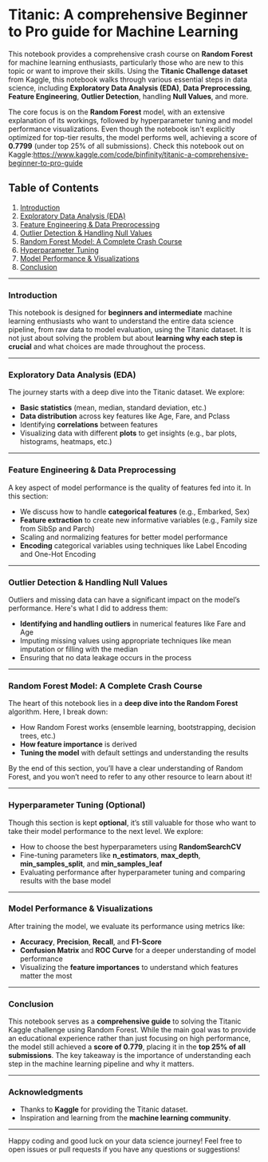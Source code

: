 # Titanic: A comprehensive Beginner to Pro guide for Machine Learning

This notebook provides a comprehensive crash course on **Random Forest** for machine learning enthusiasts, particularly those who are new to this topic or want to improve their skills. Using the **Titanic Challenge dataset** from Kaggle, this notebook walks through various essential steps in data science, including **Exploratory Data Analysis (EDA)**, **Data Preprocessing**, **Feature Engineering**, **Outlier Detection**, handling **Null Values**, and more.

The core focus is on the **Random Forest** model, with an extensive explanation of its workings, followed by hyperparameter tuning and model performance visualizations. Even though the notebook isn't explicitly optimized for top-tier results, the model performs well, achieving a score of **0.7799** (under top 25% of all submissions). Check this notebook out on Kaggle:https://www.kaggle.com/code/binfinity/titanic-a-comprehensive-beginner-to-pro-guide

## Table of Contents

1. [Introduction](#introduction)
2. [Exploratory Data Analysis (EDA)](#eda)
3. [Feature Engineering & Data Preprocessing](#feature-engineering)
4. [Outlier Detection & Handling Null Values](#outlier-detection)
5. [Random Forest Model: A Complete Crash Course](#random-forest)
6. [Hyperparameter Tuning](#hyperparameter-tuning)
7. [Model Performance & Visualizations](#model-performance)
8. [Conclusion](#conclusion)

---

### Introduction

This notebook is designed for **beginners and intermediate** machine learning enthusiasts who want to understand the entire data science pipeline, from raw data to model evaluation, using the Titanic dataset. It is not just about solving the problem but about **learning why each step is crucial** and what choices are made throughout the process.

---

### Exploratory Data Analysis (EDA)

The journey starts with a deep dive into the Titanic dataset. We explore:

- **Basic statistics** (mean, median, standard deviation, etc.)
- **Data distribution** across key features like Age, Fare, and Pclass
- Identifying **correlations** between features
- Visualizing data with different **plots** to get insights (e.g., bar plots, histograms, heatmaps, etc.)

---

### Feature Engineering & Data Preprocessing

A key aspect of model performance is the quality of features fed into it. In this section:

- We discuss how to handle **categorical features** (e.g., Embarked, Sex)
- **Feature extraction** to create new informative variables (e.g., Family size from SibSp and Parch)
- Scaling and normalizing features for better model performance
- **Encoding** categorical variables using techniques like Label Encoding and One-Hot Encoding

---

### Outlier Detection & Handling Null Values

Outliers and missing data can have a significant impact on the model’s performance. Here's what I did to address them:

- **Identifying and handling outliers** in numerical features like Fare and Age
- Imputing missing values using appropriate techniques like mean imputation or filling with the median
- Ensuring that no data leakage occurs in the process

---

### Random Forest Model: A Complete Crash Course

The heart of this notebook lies in a **deep dive into the Random Forest** algorithm. Here, I break down:

- How Random Forest works (ensemble learning, bootstrapping, decision trees, etc.)
- **How feature importance** is derived
- **Tuning the model** with default settings and understanding the results

By the end of this section, you’ll have a clear understanding of Random Forest, and you won’t need to refer to any other resource to learn about it!

---

### Hyperparameter Tuning (Optional)

Though this section is kept **optional**, it’s still valuable for those who want to take their model performance to the next level. We explore:

- How to choose the best hyperparameters using **RandomSearchCV**
- Fine-tuning parameters like **n_estimators**, **max_depth**, **min_samples_split**, and **min_samples_leaf**
- Evaluating performance after hyperparameter tuning and comparing results with the base model

---

### Model Performance & Visualizations

After training the model, we evaluate its performance using metrics like:

- **Accuracy**, **Precision**, **Recall**, and **F1-Score**
- **Confusion Matrix** and **ROC Curve** for a deeper understanding of model performance
- Visualizing the **feature importances** to understand which features matter the most

---

### Conclusion

This notebook serves as a **comprehensive guide** to solving the Titanic Kaggle challenge using Random Forest. While the main goal was to provide an educational experience rather than just focusing on high performance, the model still achieved a **score of 0.779**, placing it in the **top 25% of all submissions**. The key takeaway is the importance of understanding each step in the machine learning pipeline and why it matters.

---

### Acknowledgments

- Thanks to **Kaggle** for providing the Titanic dataset.
- Inspiration and learning from the **machine learning community**.

---

Happy coding and good luck on your data science journey! Feel free to open issues or pull requests if you have any questions or suggestions!
